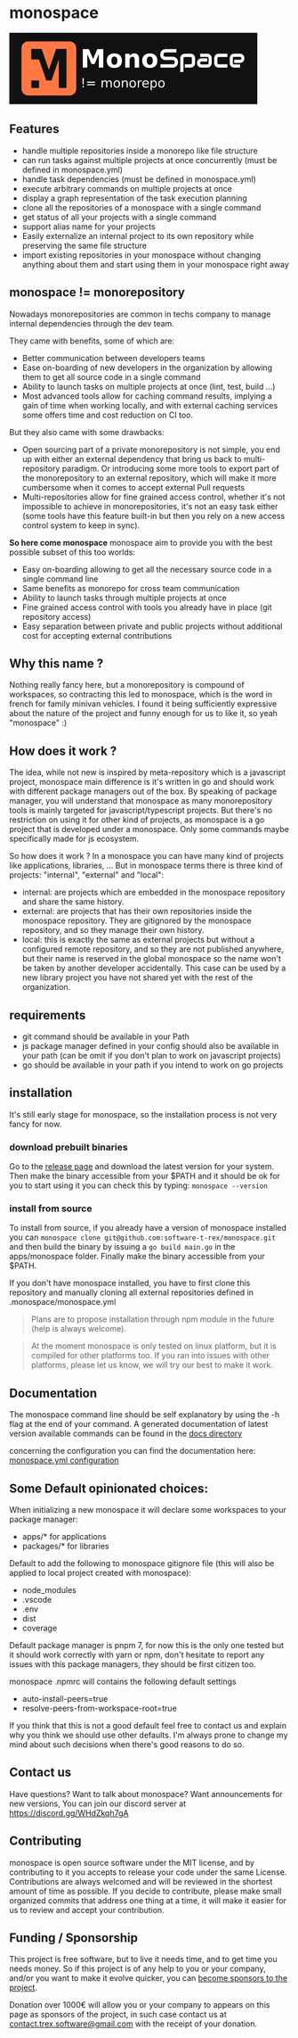 # monospace
![monospace logo](./docs/assets/logo-darkbg.png)

## Features
- handle multiple repositories inside a monorepo like file structure
- can run tasks against multiple projects at once concurrently (must be defined in monospace.yml)
- handle task dependencies (must be defined in monospace.yml)
- execute arbitrary commands on multiple projects at once
- display a graph representation of the task execution planning
- clone all the repositories of a monospace with a single command
- get status of all your projects with a single command
- support alias name for your projects
- Easily externalize an internal project to its own repository while preserving the same file structure
- import existing repositories in your monospace without changing anything about them and start using them in your monospace right away

## monospace != monorepository
Nowadays monorepositories are common in techs company to manage internal  dependencies through the dev team.

They came with benefits, some of which are:
- Better communication between developers teams
- Ease on-boarding of new developers in the organization by allowing them to get all source code in a single command
- Ability to launch tasks on multiple projects at once (lint, test, build ...)
- Most advanced tools allow for caching command results, implying a gain of time when working locally, and with external caching services some offers time and cost reduction on CI too.

But they also came with some drawbacks:
- Open sourcing part of a private monorepository is not simple, you end up with either an external dependency that bring us back to multi-repository paradigm. Or introducing some more tools to export part of the monorepository to an external repository, which will make it more cumbersome when it comes to accept external Pull requests
- Multi-repositories allow for fine grained access control, whether it's not impossible to achieve in monorepositories, it's not an easy task either (some tools have this feature built-in but then you rely on a new access control system to keep in sync).

**So here come monospace**
monospace aim to provide you with the best possible subset of this too worlds:
- Easy on-boarding allowing to get all the necessary source code in a single command line
- Same benefits as monorepo for cross team communication
- Ability to launch tasks through multiple projects at once
- Fine grained access control with tools you already have in place (git repository access)
- Easy separation between private and public projects without additional cost for accepting external contributions

## Why this name ?
Nothing really fancy here, but a monorepository is compound of workspaces, so contracting this led to monospace, which is the word in french for family minivan vehicles. I found it being sufficiently expressive about the nature of the project and funny enough for us to like it, so yeah "monospace" :)

## How does it work ?
The idea, while not new is inspired by meta-repository which is a javascript project, monospace main difference is it's written in go and should work with different package managers out of the box. By speaking of package manager, you will understand that monospace as many monorepository tools is mainly targeted for javascript/typescript projects. But there's no restriction on using it for other kind of projects, as monospace is a go project that is developed under a monospace.
Only some commands maybe specifically made for js ecosystem.

So how does it work ?
In a monospace you can have many kind of projects like applications, libraries, ...
But in monospace terms there is three kind of projects:
"internal", "external" and "local":
- internal: are projects which are embedded in the monospace repository and share the same history.
- external: are projects that has their own repositories inside the monospace repository. They are gitignored by the monospace repository, and so they manage their own history.
- local: this is exactly the same as external projects but without a configured remote repository, and so they are not published anywhere, but their name is reserved in the global monospace so the name won't be taken by another developer accidentally. This case can be used by a new library project you have not shared yet with the rest of the organization.

## requirements
- git command should be available in your Path
- js package manager defined in your config should also be available in your path
	(can be omit if you don't plan to work on javascript projects)
- go should be available in your path if you intend to work on go projects

## installation
It's still early stage for monospace, so the installation process is not very fancy for now.

### download prebuilt binaries
Go to the [release page](https://github.com/software-t-rex/monospace/releases) and download the latest version for your system.
Then make the binary accessible from your $PATH and it should be ok for you to start using it you can check this by typing:
```monospace --version```
### install from source
To install from source, if you already have a version of monospace installed you can ```monospace clone git@github.com:software-t-rex/monospace.git```
and then build the binary by issuing a ```go build main.go``` in the apps/monospace folder. Finally make the binary accessible from your $PATH.

If you don't have monospace installed, you have to first clone this repository and manually cloning all external repositories defined in .monospace/monospace.yml

> Plans are to propose installation through npm module in the future (help is always welcome).

>At the moment monospace is only tested on linux platform, but it is compiled for other platforms too.
If you ran into issues with other platforms, please let us know, we will try our best to make it work.

## Documentation
The monospace command line should be self explanatory by using the -h flag at the end of your command.
A generated documentation of latest version available commands can be found in the [docs directory](./docs/monospace/cli/md/monospace.md)

concerning the configuration you can find the documentation here: [monospace.yml configuration](./docs/monospace/config/index.md)

## Some Default opinionated choices:
When initializing a new monospace it will declare some workspaces to your package manager:
- apps/* for applications
- packages/* for libraries

Default to add the following to monospace gitignore file (this will also be applied to local project created with monospace):
- node_modules
- .vscode
- .env
- dist
- coverage

Default package manager is pnpm 7, for now this is the only one tested but it should work correctly with yarn or npm, don't hesitate to report any issues with this package managers, they should be first citizen too.

monospace .npmrc will contains the following default settings
- auto-install-peers=true
- resolve-peers-from-workspace-root=true

If you think that this is not a good default feel free to contact us and explain why you think we should use other defaults. I'm always prone to change my mind about such decisions when there's good reasons to do so.

## Contact us
Have questions? Want to talk about monospace? Want announcements for new versions, You can join our discord server at https://discord.gg/WHdZkqh7gA

## Contributing
monospace is open source software under the MIT license, and by contributing to it you accepts to release your code under the same License. Contributions are always welcomed and will be reviewed in the shortest amount of time as possible. If you decide to contribute, please make small organized commits that address one thing at a time, it will make it easier for us to review and accept your contribution.

## Funding / Sponsorship
This project is free software, but to live it needs time, and to get time you needs money. So if this project is of any help to you or your company, and/or you want to make it evolve quicker, you can [become sponsors to the project](https://github.com/sponsors/malko).

Donation over 1000€ will allow you or your company to appears on this page as sponsors of the project, in such case contact us at contact.trex.software@gmail.com with the receipt of your donation.
